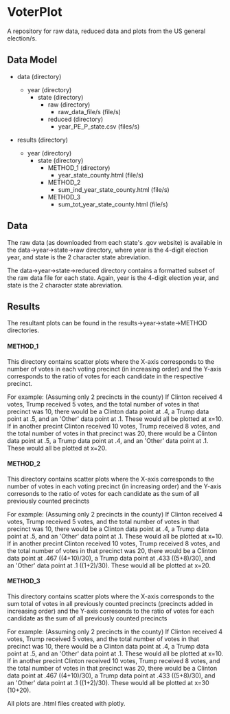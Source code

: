 # VoterPlot
A repository for raw data, reduced data and plots from the US general election/s.

## Data Model

- data  (directory)
  - year  (directory)
    - state (directory)
      - raw (directory)
        - raw_data_file/s (file/s)
      - reduced (directory)
        - year_PE_P_state.csv (files/s)
        
- results (directory)
  - year  (directory)
    - state (directory)
      - METHOD_1  (directory)
        - year_state_county.html  (file/s)
      - METHOD_2
        - sum_ind_year_state_county.html  (file/s)
      - METHOD_3
        - sum_tot_year_state_county.html  (file/s)

## Data
The raw data (as downloaded from each state's .gov website) is available in the data->year->state->raw directory, where year is the 4-digit election year, and state is the 2 character state abreviation.

The data->year->state->reduced directory contains a formatted subset of the raw data file for each state. Again, year is the 4-digit election year, and state is the 2 character state abreviation.

## Results
The resultant plots can be found in the results->year->state->METHOD directories.

#### METHOD_1
This directory contains scatter plots where the X-axis corresponds to the number of votes in each voting precinct (in increasing order) and the Y-axis corresponds to the ratio of votes for each candidate in the respective precinct.

For example: (Assuming only 2 precincts in the county) 
If Clinton received 4 votes, Trump received 5 votes, and the total number of votes in that precinct was 10, there would be a Clinton data point at .4, a Trump data point at .5, and an 'Other' data point at .1. These would all be plotted at x=10.
If in another precint Clinton received 10 votes, Trump received 8 votes, and the total number of votes in that precinct was 20, there would be a Clinton data point at .5, a Trump data point at .4, and an 'Other' data point at .1. These would all be plotted at x=20.

#### METHOD_2
This directory contains scatter plots where the X-axis corresponds to the number of votes in each voting precinct (in increasing order) and the Y-axis corresonds to the ratio of votes for each candidate as the sum of all previously counted precincts

For example: (Assuming only 2 precincts in the county)
If Clinton received 4 votes, Trump received 5 votes, and the total number of votes in that precinct was 10, there would be a Clinton data point at .4, a Trump data point at .5, and an 'Other' data point at .1. These would all be plotted at x=10.
If in another precint Clinton received 10 votes, Trump received 8 votes, and the total number of votes in that precinct was 20, there would be a Clinton data point at .467 ((4+10)/30), a Trump data point at .433 ((5+8)/30), and an 'Other' data point at .1 ((1+2)/30). These would all be plotted at x=20.

#### METHOD_3
This directory contains scatter plots where the X-axis corresponds to the sum total of votes in all previously counted precincts (precincts added in increasing order) and the Y-axis corresonds to the ratio of votes for each candidate as the sum of all previously counted precincts

For example: (Assuming only 2 precincts in the county)
If Clinton received 4 votes, Trump received 5 votes, and the total number of votes in that precinct was 10, there would be a Clinton data point at .4, a Trump data point at .5, and an 'Other' data point at .1. These would all be plotted at x=10.
If in another precint Clinton received 10 votes, Trump received 8 votes, and the total number of votes in that precinct was 20, there would be a Clinton data point at .467 ((4+10)/30), a Trump data point at .433 ((5+8)/30), and an 'Other' data point at .1 ((1+2)/30). These would all be plotted at x=30 (10+20).

All plots are .html files created with plotly.
